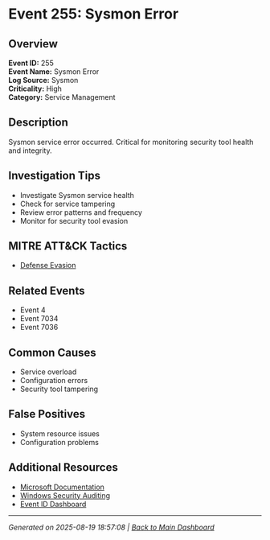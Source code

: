 # Event 255: Sysmon Error

## Overview
**Event ID:** 255  
**Event Name:** Sysmon Error  
**Log Source:** Sysmon  
**Criticality:** High  
**Category:** Service Management  

## Description
Sysmon service error occurred. Critical for monitoring security tool health and integrity.

## Investigation Tips
- Investigate Sysmon service health
- Check for service tampering
- Review error patterns and frequency
- Monitor for security tool evasion

## MITRE ATT&CK Tactics
- [Defense Evasion](https://attack.mitre.org/tactics/TA0005/)

## Related Events
- Event 4
- Event 7034
- Event 7036

## Common Causes
- Service overload
- Configuration errors
- Security tool tampering

## False Positives
- System resource issues
- Configuration problems

## Additional Resources
- [Microsoft Documentation](https://learn.microsoft.com/en-us/windows/security/threat-protection/auditing/audit-events)
- [Windows Security Auditing](https://learn.microsoft.com/en-us/windows/security/threat-protection/auditing/audit-events)
- [Event ID Dashboard](../index.html)

---
*Generated on 2025-08-19 18:57:08 | [Back to Main Dashboard](../index.html)*
